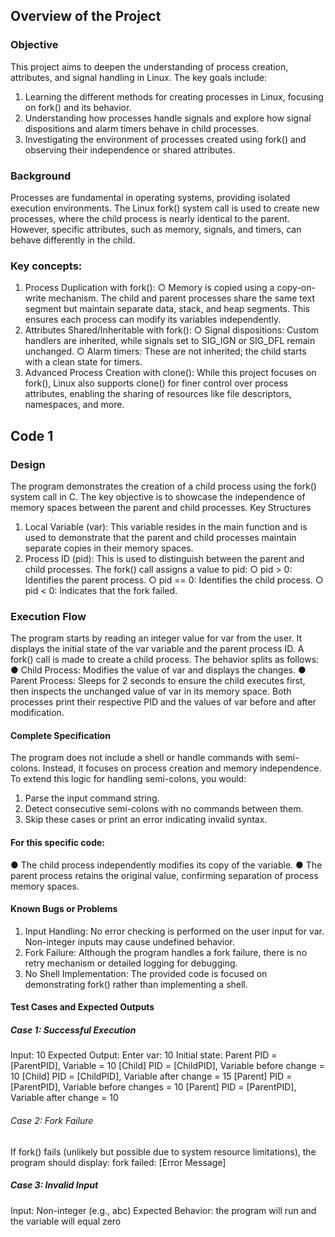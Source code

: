 ## Overview of the Project
### Objective
This project aims to deepen the understanding of process creation, attributes, and signal handling in Linux. The key goals include:

1. Learning the different methods for creating processes in Linux, focusing on fork() and its behavior.
2. Understanding how processes handle signals and explore how signal dispositions and alarm timers behave in child processes.
3. Investigating the environment of processes created using fork() and observing their independence or shared attributes.
 
### Background
Processes are fundamental in operating systems, providing isolated execution environments. The Linux fork() system call is used to create new processes, where the child process is nearly identical to the parent. However, specific attributes, such as memory, signals, and timers, can behave differently in the child.

### Key concepts:

1. Process Duplication with fork():
○ Memory is copied using a copy-on-write mechanism. The child and parent processes share the same text segment but maintain separate data, stack, and heap segments. This ensures each process can modify its variables independently.
2. Attributes Shared/Inheritable with fork():
○ Signal dispositions: Custom handlers are inherited, while signals set to SIG_IGN or SIG_DFL remain unchanged.
○ Alarm timers: These are not inherited; the child starts with a clean state for timers.
3. Advanced Process Creation with clone():
While this project focuses on fork(), Linux also supports clone() for finer control over process attributes, enabling the sharing of resources like file descriptors, namespaces, and more.

## Code 1 

### Design
The program demonstrates the creation of a child process using the fork() system call in C. The key objective is to showcase the independence of memory spaces between the parent and child processes.
Key Structures
1.	Local Variable (var): This variable resides in the main function and is used to demonstrate that the parent and child processes maintain separate copies in their memory spaces.
2.	Process ID (pid): This is used to distinguish between the parent and child processes. The fork() call assigns a value to pid:
○	pid > 0: Identifies the parent process.
○	pid == 0: Identifies the child process.
○	pid < 0: Indicates that the fork failed.

### Execution Flow
The program starts by reading an integer value for var from the user.
It displays the initial state of the var variable and the parent process ID.
A fork() call is made to create a child process. The behavior splits as follows:
●	Child Process: Modifies the value of var and displays the changes.
●	Parent Process: Sleeps for 2 seconds to ensure the child executes first, then inspects the unchanged value of var in its memory space.
Both processes print their respective PID and the values of var before and after modification.
#### Complete Specification
The program does not include a shell or handle commands with semi-colons. Instead, it focuses on process creation and memory independence. To extend this logic for handling semi-colons, you would:
1.	Parse the input command string.
2.	Detect consecutive semi-colons with no commands between them.
3.	Skip these cases or print an error indicating invalid syntax.
#### For this specific code:
●	The child process independently modifies its copy of the variable.
●	The parent process retains the original value, confirming separation of process memory spaces.
#### Known Bugs or Problems
1.	Input Handling: No error checking is performed on the user input for var. Non-integer inputs may cause undefined behavior.
2.	Fork Failure: Although the program handles a fork failure, there is no retry mechanism or detailed logging for debugging.
3.	No Shell Implementation: The provided code is focused on demonstrating fork() rather than implementing a shell.
#### Test Cases and Expected Outputs
##### Case 1: Successful Execution
Input: 10
Expected Output:
Enter var: 10
Initial state: Parent PID = [ParentPID], Variable = 10
[Child] PID = [ChildPID], Variable before change = 10
[Child] PID = [ChildPID], Variable after change = 15
[Parent] PID = [ParentPID], Variable before changes = 10
[Parent] PID = [ParentPID], Variable after change = 10

###### Case 2: Fork Failure
If fork() fails (unlikely but possible due to system resource limitations), the program should display:
fork failed: [Error Message]

##### Case 3: Invalid Input
Input: Non-integer (e.g., abc)
Expected Behavior: the program will run and the variable will equal zero
